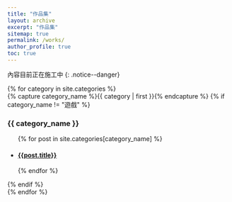 ```yaml
---
title: "作品集"
layout: archive
excerpt: "作品集"
sitemap: true
permalink: /works/
author_profile: true
toc: true
---
```

內容目前正在施工中
{: .notice--danger}

<div id="archives">
{% for category in site.categories %}
  <div class="archive-group">
    {% capture category_name %}{{ category | first }}{% endcapture %}
    {% if category_name != "遊戲" %}
      <div id="#{{ category_name | slugize }}"></div>
      <h3 class="category-head">{{ category_name }}</h3>
      <a name="{{ category_name | slugize }}"></a>
      <ul>
      {% for post in site.categories[category_name] %}
      <li>
      <article class="archive-item">
        <h4><a href="{{ site.baseurl }}{{ post.url }}">{{post.title}}</a></h4>
      </article>
      </li>
      {% endfor %}
      </ul>
    {% endif %}
  </div>
{% endfor %}
</div>